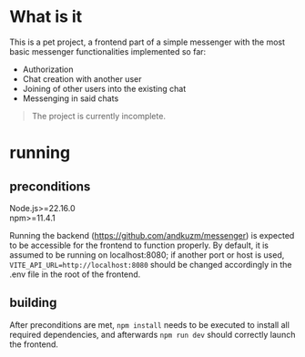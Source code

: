# What is it
This is a pet project, a frontend part of a simple messenger with the most basic messenger functionalities implemented so far:

- Authorization  
- Chat creation with another user  
- Joining of other users into the existing chat  
- Messenging in said chats


>The project is currently incomplete.


# running
## preconditions
Node.js>=22.16.0  
npm>=11.4.1  

Running the backend (https://github.com/andkuzm/messenger) is expected to be accessible for the frontend to function properly. By default, it is assumed to be running on localhost:8080; if another port or host is used, `VITE_API_URL=http://localhost:8080` should be changed accordingly in the .env file in the root of the frontend.
## building
After preconditions are met, `npm install` needs to be executed to install all required dependencies, and afterwards `npm run dev` should correctly launch the frontend.
